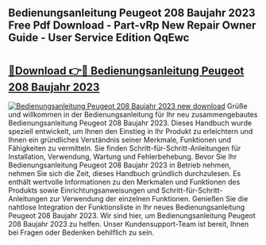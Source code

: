 ## Bedienungsanleitung Peugeot 208 Baujahr 2023 Free Pdf Download - Part-vRp New Repair Owner Guide - User Service Edition QqEwc

# <h2><a href="http://df46p1.blite.top/?on=Bedienungsanleitung+Peugeot+208+Baujahr+2023">🔗Download 👉🔴 Bedienungsanleitung Peugeot 208 Baujahr 2023</a></h2>

[![Bedienungsanleitung Peugeot 208 Baujahr 2023 new download](https://i.imgur.com/lujVjoI.png)](http://df46p1.blite.top/?on=Bedienungsanleitung+Peugeot+208+Baujahr+2023)
Grüße und willkommen in der Bedienungsanleitung für Ihr neu zusammengebautes Bedienungsanleitung Peugeot 208 Baujahr 2023. Dieses Handbuch wurde speziell entwickelt, um Ihnen den Einstieg in Ihr Produkt zu erleichtern und Ihnen ein gründliches Verständnis seiner Merkmale, Funktionen und Fähigkeiten zu vermitteln. Sie finden Schritt-für-Schritt-Anleitungen für Installation, Verwendung, Wartung und Fehlerbehebung. Bevor Sie Ihr Bedienungsanleitung Peugeot 208 Baujahr 2023 in Betrieb nehmen, nehmen Sie sich die Zeit, dieses Handbuch gründlich durchzulesen. Es enthält wertvolle Informationen zu den Merkmalen und Funktionen des Produkts sowie Einrichtungsanweisungen und Schritt-für-Schritt-Anleitungen zur Verwendung der einzelnen Funktionen. Genießen Sie die nahtlose Integration der Funktionsliste in Ihr neues Bedienungsanleitung Peugeot 208 Baujahr 2023. Wir sind hier, um Bedienungsanleitung Peugeot 208 Baujahr 2023 zu helfen. Unser Kundensupport-Team ist bereit, Ihnen bei Fragen oder Bedenken behilflich zu sein.
